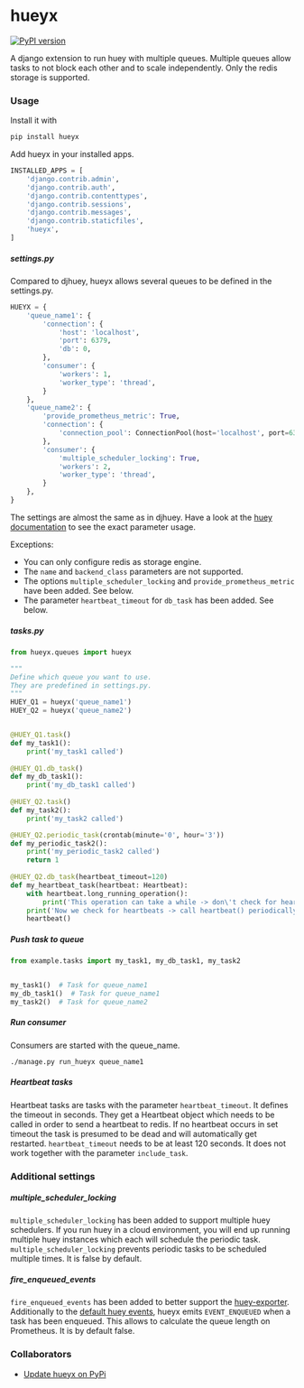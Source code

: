 # hueyx

[![PyPI version](https://badge.fury.io/py/hueyx.svg)](https://badge.fury.io/py/hueyx)

A django extension to run huey with multiple queues.
Multiple queues allow tasks to not block each other and to scale independently.
Only the redis storage is supported.

### Usage

Install it with
```bash
pip install hueyx
```

Add hueyx in your installed apps.

```python
INSTALLED_APPS = [
    'django.contrib.admin',
    'django.contrib.auth',
    'django.contrib.contenttypes',
    'django.contrib.sessions',
    'django.contrib.messages',
    'django.contrib.staticfiles',
    'hueyx',
]
```



##### settings.py

Compared to djhuey, hueyx allows several queues to be defined in the settings.py. 

```python
HUEYX = {
    'queue_name1': {
        'connection': {
            'host': 'localhost',
            'port': 6379,
            'db': 0,
        },
        'consumer': {
            'workers': 1,
            'worker_type': 'thread',
        }
    },
    'queue_name2': {
        'provide_prometheus_metric': True,
        'connection': {
            'connection_pool': ConnectionPool(host='localhost', port=6379, db=1)
        },
        'consumer': {
            'multiple_scheduler_locking': True,
            'workers': 2,
            'worker_type': 'thread',
        }
    },
}
```

The settings are almost the same as in djhuey.
Have a look at the [huey documentation](https://huey.readthedocs.io/en/latest/contrib.html#setting-things-up) 
to see the exact parameter usage.

Exceptions:
- You can only configure redis as storage engine.
- The `name` and `backend_class` parameters are not supported.
- The options `multiple_scheduler_locking` and `provide_prometheus_metric` have been added. See below.
- The parameter `heartbeat_timeout` for `db_task` has been added. See below.

##### tasks.py

```python
from hueyx.queues import hueyx

"""
Define which queue you want to use.
They are predefined in settings.py.
"""
HUEY_Q1 = hueyx('queue_name1')
HUEY_Q2 = hueyx('queue_name2')


@HUEY_Q1.task()
def my_task1():
    print('my_task1 called')
    
@HUEY_Q1.db_task()
def my_db_task1():
    print('my_db_task1 called')
    
@HUEY_Q2.task()
def my_task2():
    print('my_task2 called')

@HUEY_Q2.periodic_task(crontab(minute='0', hour='3'))
def my_periodic_task2():
    print('my_periodic_task2 called')
    return 1
    
@HUEY_Q2.db_task(heartbeat_timeout=120)
def my_heartbeat_task(heartbeat: Heartbeat):
    with heartbeat.long_running_operation():
        print('This operation can take a while -> don\'t check for heartbeats')
    print('Now we check for heartbeats -> call heartbeat() periodically')
    heartbeat()
```

##### Push task to queue
```python
from example.tasks import my_task1, my_db_task1, my_task2


my_task1()  # Task for queue_name1
my_db_task1()  # Task for queue_name1
my_task2()  # Task for queue_name2
```

##### Run consumer
Consumers are started with the queue_name.
```bash
./manage.py run_hueyx queue_name1
```

##### Heartbeat tasks
Heartbeat tasks are tasks with the parameter `heartbeat_timeout`. It defines the timeout in seconds. 
They get a Heartbeat object which needs to be called in order to send a heartbeat to redis. 
If no heartbeat occurs in set timeout the task is presumed to be dead and will automatically get restarted. 
`heartbeat_timeout` needs to be at least 120 seconds. It does not work together with the parameter `include_task`.

### Additional settings

##### multiple_scheduler_locking
`multiple_scheduler_locking` has been added to support multiple huey schedulers.
If you run huey in a cloud environment, you will end up running multiple huey instances which each will
schedule the periodic task.
`multiple_scheduler_locking` prevents periodic tasks to be scheduled multiple times. It is false by default.


##### fire_enqueued_events
`fire_enqueued_events` has been added to better support the [huey-exporter](https://github.com/APGSGA/huey-exporter).
Additionally to the [default huey events](https://huey.readthedocs.io/en/latest/events.html), hueyx
emits `EVENT_ENQUEUED` when a task has been enqueued. This allows to calculate the 
queue length on Prometheus.
It is by default false.

### Collaborators

- [Update hueyx on PyPi](./update_version.md)